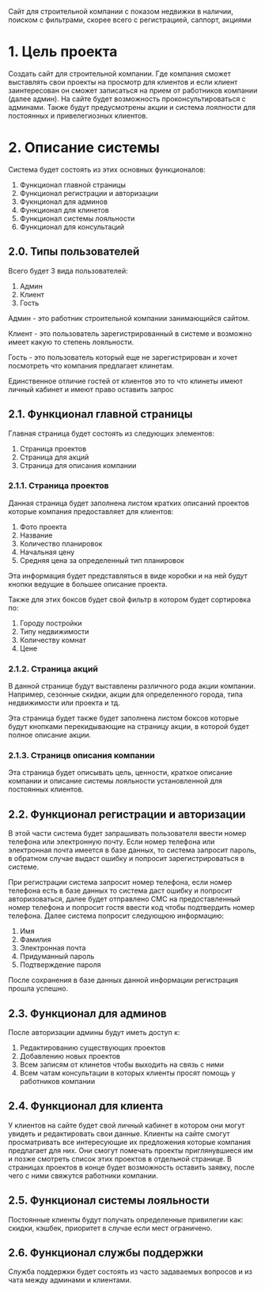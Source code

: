 Сайт для строительной компании с показом недвижки в наличии, поиском с фильтрами, скорее всего с регистрацией, саппорт, акциями

# 1. Цель проекта 
Создать сайт для строительной компании. Где компания сможет выставлять свои проекты на просмотр для клиентов и если клиент заинтересован он сможет записаться на прием 
от работников компании (далее админ). На сайте будет возможность проконсультироваться с админами. Также будут предусмотрены акции и система лоялности для постоянных и 
привелегиозных клиентов. 

# 2. Описание системы
Система будет состоять из этих основных функционалов:
1. Функционал главной страницы
2. Функционал регистрации и авторизации
3. Фукнционал для админов
4. Функционал для клинетов 
5. Функционал системы лояльности
6. Функционал для консультаций

## 2.0. Типы пользователей
Всего будет 3 вида пользователей:
1. Админ
2. Клиент
3. Гость

Админ - это работник строительной компании занимающийся сайтом.

Клиент - это пользователь зарегистрированный в системе и возможно имеет какую то степень лояльности.

Гость - это пользователь который еще не зарегистрирован и хочет посмотреть что компания предлагает клинетам.

Единственное отличие гостей от клиентов это то что клинеты имеют личный кабинет и имеют право оставить запрос 

## 2.1. Функционал главной страницы
Главная страница будет состоять из следующих элементов:
1. Страница проектов
2. Страница для акций
3. Страница для описания компании
### 2.1.1. Страница проектов
Данная страница будет заполнена листом кратких описаний проектов которые компания предоставляет для клиентов:
1. Фото проекта
2. Название
3. Количество планировок
4. Начальная цену
5. Средняя цена за определенный тип планировок 

Эта информация будет представляться в виде коробки и на ней будут кнопки ведущие в большее описание проекта.

Также для этих боксов будет свой фильтр в котором будет сортировка по:
1. Городу постройки
2. Типу недвижимости
3. Количеству комнат
4. Цене

### 2.1.2. Страница акций
В данной странице будут выставлены различного рода акции компании. Например, сезонные скидки, акции для определенного города, типа недвижимости или проекта и тд.

Эта страница будет также будет заполнена листом боксов которые будут кнопками перекидывающие на страницу акции, в которой будет полное описание акции.

### 2.1.3. Страницв описания компании
Эта страница будет описывать цель, ценности, краткое описание компании и описание системы лояльности установленной для постоянных клиентов.

## 2.2. Функционал регистрации и авторизации
В этой части система будет запрашивать пользователя ввести номер телефона или электронную почту. Если номер телефона или электронная почта имеется в базе данных, то 
система запросит пароль, в обратном случае выдаст ошибку и попросит зарегистрироваться в системе. 

При регистрации система запросит номер телефона, если номер телефона есть в базе данных то система даст ошибку и попросит авторизоваться, далее будет отправлено СМС на
предоставленный номер телефона и попросит гостя ввести код чтобы подтвердить номер телефона. Далее система попросит следующюю информацию:
1. Имя
2. Фамилия
3. Электронная почта
4. Придуманный пароль
5. Подтверждение пароля

После сохранения в базе данных данной информации регистрация прошла успешно.

## 2.3. Функционал для админов
После авторизации админы будут иметь доступ к:
1. Редактированию существующих проектов 
2. Добавлению новых проектов
3. Всем записям от клинетов чтобы выходить на связь с ними
4. Всем чатам консультации в которых клиенты просят помощь у работников компании

## 2.4. Функционал для клиента
У клиентов на сайте будет свой личный кабинет в котором они могут увидеть и редактировать свои данные. 
Клиенты на сайте смогут просматривать все интересующие их предложения которые компания предлагает для них. 
Они смогут помечать проекты приглянувшиеся им и позже смотреть список этих проектов в отдельной странице.
В страницах проектов в конце будет возможность оставить заявку, после чего с ними свяжутся работники компании. 

## 2.5. Функционал системы лояльности
Постоянные клиенты будут получать определенные привилегии как: скидки, кэшбек, приоритет в случае если мест ограничено. 

## 2.6. Функционал службы поддержки 
Служба поддержки будет состоять из часто задаваемых вопросов и из чата между админами и клиентами.
